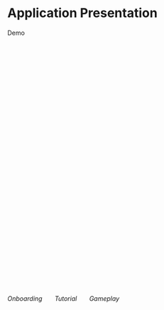 # Application Presentation

<p class='slide-subtitle'>Demo</p>

<div class='section-wrapper'>
  <div>
    <h6>Onboarding</h6>
    <div class='video-wrapper grey-shadow rounded-xl'>
      <SlidevVideo autoplay controls>
        <source
          src='../assets/videos/onboarding.webm'
          type='video/webm'
          class='rounded-xl'
        />
      </SlidevVideo>
    </div>
  </div>
  <div v-click='+1'>
    <h6>Tutorial</h6>
    <div class='video-wrapper grey-shadow rounded-xl'>
      <SlidevVideo v-click autoplay controls>
        <source
          src='../assets/videos/tutorial.webm'
          type='video/webm'
          class='rounded-xl'
        />
      </SlidevVideo>
    </div>
  </div>
  <div v-click='+2'>
    <h6>Gameplay</h6>
    <div class='video-wrapper grey-shadow rounded-xl'>
      <SlidevVideo v-click autoplay controls>
        <source
          src='../assets/videos/gameplay.webm'
          type='video/webm'
          class='rounded-xl'
        />
      </SlidevVideo>
    </div>
  </div>
</div>

<style>
  .section-wrapper {
    position: absolute;
    top: 18%;
    display: flex;
    flex-direction: row;
    justify-content: space-around;
    column-gap: 2em;
  }

  .video-wrapper {
    max-width: 220px;
  }
</style>

